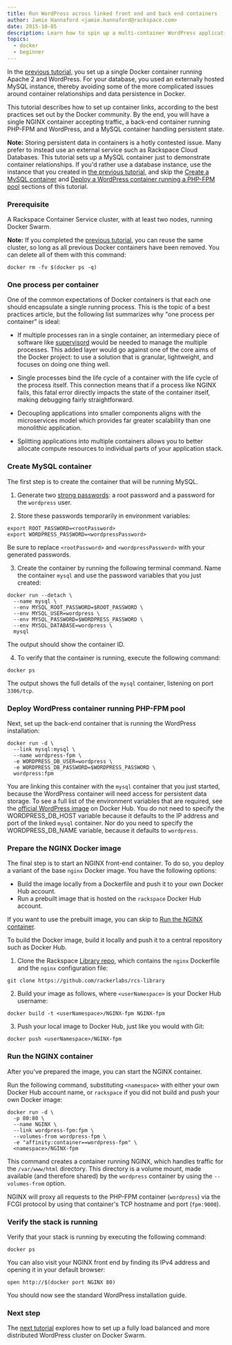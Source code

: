 ```yaml
---
title: Run WordPress across linked front end and back end containers
author: Jamie Hannaford <jamie.hannaford@rackspace.com>
date: 2015-10-05
description: Learn how to spin up a multi-container WordPress application split across linked containers, using NGINX as the front end and PHP-FPM as the back end.
topics:
  - docker
  - beginner
---
```


In the [previous tutorial](../wordpress-apache-mysql), you set up a single
Docker container running Apache 2 and WordPress. For your database, you used an
externally hosted MySQL instance, thereby avoiding some of the more complicated
issues around container relationships and data persistence in Docker.

This tutorial describes how to set up container links, according to the best
practices set out by the Docker community. By the end, you will have a single
NGINX container accepting traffic, a back-end container running PHP-FPM and
WordPress, and a MySQL container handling persistent state.

**Note:** Storing persistent data in containers is a hotly contested issue. Many
prefer to instead use an external service such as Rackspace Cloud Databases.
This tutorial sets up a MySQL container just to demonstrate container
relationships. If you'd rather use a database instance, use the instance that
you created in [the previous tutorial](../wordpress-apache-mysql), and skip the
[Create a MySQL container](#create-mysql-container) and
[Deploy a WordPress container running a PHP-FPM pool](#deploy-wordpress-container-running-php-fpm-pool)
sections of this tutorial.

### Prerequisite

A Rackspace Container Service cluster, with at least two nodes, running Docker Swarm.

**Note:** If you completed the [previous tutorial](../wordpress-apache-mysql), you
can reuse the same cluster, so long as all previous Docker containers have been
removed. You can delete all of them with this command:

```
docker rm -fv $(docker ps -q)
```

### One process per container

One of the common expectations of Docker containers is that each one should
encapsulate a single running process. This is the topic of a best practices
article, but the following list summarizes why "one process per container" is
ideal:

- If multiple processes ran in a single container, an intermediary piece of
software like [supervisord](http://supervisord.org/) would be needed to manage
the multiple processes. This added layer would go against one of the core aims
of the Docker project: to use a solution that is granular, lightweight, and
focuses on doing one thing well.

- Single processes bind the life cycle of a container with the life cycle of the
process itself. This connection means that if a process like NGINX fails, this
fatal error directly impacts the state of the container itself, making
debugging fairly straightforward.

- Decoupling applications into smaller components aligns with the microservices
model which provides far greater scalability than one monolithic application.

- Splitting applications into multiple containers allows you to better allocate
compute resources to individual parts of your application stack.

### Create MySQL container

The first step is to create the container that will be running MySQL.

1. Generate two [strong passwords](https://strongpasswordgenerator.com/): a
root password and a password for the `wordpress` user.

2. Store these passwords temporarily in environment variables:

  ```
  export ROOT_PASSWORD=<rootPassword>
  export WORDPRESS_PASSWORD=<wordpressPassword>
  ```

  Be sure to replace `<rootPassword>` and `<wordpressPassword>` with your
  generated passwords.

3. Create the container by running the following terminal command. Name the
   container `mysql` and use the password variables that you just created:

  ```
  docker run --detach \
    --name mysql \
    --env MYSQL_ROOT_PASSWORD=$ROOT_PASSWORD \
    --env MYSQL_USER=wordpress \
    --env MYSQL_PASSWORD=$WORDPRESS_PASSWORD \
    --env MYSQL_DATABASE=wordpress \
    mysql
  ```

  The output should show the container ID.

4. To verify that the container is running, execute the following command:

  ```
  docker ps
  ```

  The output shows the full details of the `mysql` container, listening on port
  `3306/tcp`.

### Deploy WordPress container running PHP-FPM pool

Next, set up the back-end container that is running the WordPress installation:

```
docker run -d \
  --link mysql:mysql \
  --name wordpress-fpm \
  -e WORDPRESS_DB_USER=wordpress \
  -e WORDPRESS_DB_PASSWORD=$WORDPRESS_PASSWORD \
  wordpress:fpm
```

You are linking this container with the `mysql` container that you just started,
because the WordPress container will need access for persistent data storage.
To see a full list of the environment variables that are required, see the
[official WordPress image](https://hub.docker.com/_/wordpress/) on Docker Hub.
You do not need to specify the WORDPRESS_DB_HOST variable because it defaults to
the IP address and port of the linked `mysql` container. Nor do you need to
specify the WORDPRESS_DB_NAME variable, because it defaults to `wordpress`.

### Prepare the NGINX Docker image

The final step is to start an NGINX front-end container. To do so, you deploy a
variant of the base `nginx` Docker image. You have the following options:

- Build the image locally from a Dockerfile and push it to your own Docker Hub account.
- Run a prebuilt image that is hosted on the `rackspace` Docker Hub account.

If you want to use the prebuilt image, you can skip to
[Run the NGINX container](#run-the-NGINX-container).

To build the Docker image, build it locally and push it to a central repository
such as Docker Hub.

1. Clone the Rackspace [Library repo](https://github.com/rackerlabs/rcs-library),
which contains the `nginx` Dockerfile and the `nginx` configuration file:

  ```
  git clone https://github.com/rackerlabs/rcs-library
  ```

2. Build your image as follows, where `<userNamespace>` is your Docker Hub username:

  ```
  docker build -t <userNamespace>/NGINX-fpm NGINX-fpm
  ```

3. Push your local image to Docker Hub, just like you would with Git:

  ```
  docker push <userNamespace>/NGINX-fpm
  ```

### Run the NGINX container

After you've prepared the image, you can start the NGINX container.

Run the following command, substituting `<namespace>` with either your own
Docker Hub account name, or `rackspace` if you did not build and push your own
Docker image:

```
docker run -d \
  -p 80:80 \
  --name NGINX \
  --link wordpress-fpm:fpm \
  --volumes-from wordpress-fpm \
  -e "affinity:container==wordpress-fpm" \
  <namespace>/NGINX-fpm
```

This command creates a container running NGINX, which handles traffic for the
`/var/www/html` directory. This directory is a volume mount, made available
(and therefore shared) by the `wordpress` container by using the `--volumes-from`
option.

NGINX will proxy all requests to the PHP-FPM container (`wordpress`)
via the FCGI protocol by using that container's TCP hostname and port (`fpm:9000`).

### Verify the stack is running

Verify that your stack is running by executing the following command:

```
docker ps
```

You can also visit your NGINX front end by finding its IPv4 address and opening
it in your default browser:

```
open http://$(docker port NGINX 80)
```

You should now see the standard WordPress installation guide.

### Next step

The [next tutorial]() explores how to set up a fully load balanced and more
distributed WordPress cluster on Docker Swarm.
